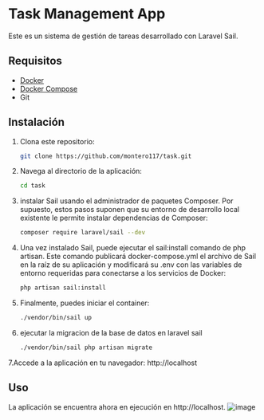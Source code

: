 # Task Management App

Este es un sistema de gestión de tareas desarrollado con Laravel Sail.

## Requisitos

- [Docker](https://www.docker.com/)
- [Docker Compose](https://docs.docker.com/compose/)
- Git

## Instalación

1. Clona este repositorio:

   ```bash
   git clone https://github.com/montero117/task.git

2. Navega al directorio de la aplicación:

   ```bash
   cd task
   
3. instalar Sail usando el administrador de paquetes Composer. Por supuesto, estos pasos suponen que su entorno de desarrollo local existente le permite instalar dependencias de Composer:
     ```bash
    composer require laravel/sail --dev

4. Una vez instalado Sail, puede ejecutar el sail:install comando de php artisan. Este comando publicará docker-compose.yml el archivo de Sail en la raíz de su aplicación y modificará su .env con las variables de entorno requeridas para conectarse a los servicios de Docker:
    
     ```bash
    php artisan sail:install

6. Finalmente, puedes iniciar el container: 
     ```bash
    ./vendor/bin/sail up

8. ejecutar la migracion de la base de datos en laravel sail
    ```bash
   ./vendor/bin/sail php artisan migrate
7.Accede a la aplicación en tu navegador:
http://localhost

## Uso
La aplicación se encuentra ahora en ejecución en http://localhost.
![image](https://github.com/montero117/task/assets/41376332/181a1dfc-a84a-4c3f-88a7-20d87112f869)

